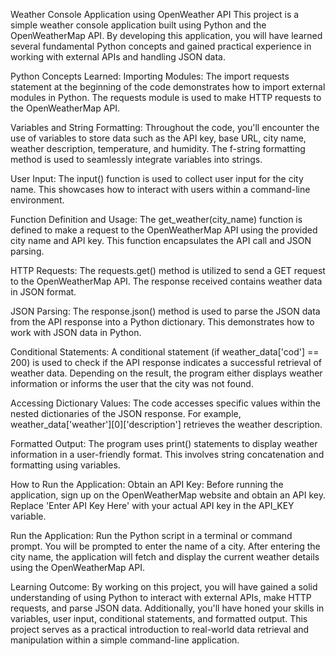 Weather Console Application using OpenWeather API
This project is a simple weather console application built using Python and the OpenWeatherMap API. By developing this application, you will have learned several fundamental Python concepts and gained practical experience in working with external APIs and handling JSON data.

Python Concepts Learned:
Importing Modules:
The import requests statement at the beginning of the code demonstrates how to import external modules in Python. The requests module is used to make HTTP requests to the OpenWeatherMap API.

Variables and String Formatting:
Throughout the code, you'll encounter the use of variables to store data such as the API key, base URL, city name, weather description, temperature, and humidity. The f-string formatting method is used to seamlessly integrate variables into strings.

User Input:
The input() function is used to collect user input for the city name. This showcases how to interact with users within a command-line environment.

Function Definition and Usage:
The get_weather(city_name) function is defined to make a request to the OpenWeatherMap API using the provided city name and API key. This function encapsulates the API call and JSON parsing.

HTTP Requests:
The requests.get() method is utilized to send a GET request to the OpenWeatherMap API. The response received contains weather data in JSON format.

JSON Parsing:
The response.json() method is used to parse the JSON data from the API response into a Python dictionary. This demonstrates how to work with JSON data in Python.

Conditional Statements:
A conditional statement (if weather_data['cod'] == 200) is used to check if the API response indicates a successful retrieval of weather data. Depending on the result, the program either displays weather information or informs the user that the city was not found.

Accessing Dictionary Values:
The code accesses specific values within the nested dictionaries of the JSON response. For example, weather_data['weather'][0]['description'] retrieves the weather description.

Formatted Output:
The program uses print() statements to display weather information in a user-friendly format. This involves string concatenation and formatting using variables.

How to Run the Application:
Obtain an API Key:
Before running the application, sign up on the OpenWeatherMap website and obtain an API key. Replace 'Enter API Key Here' with your actual API key in the API_KEY variable.

Run the Application:
Run the Python script in a terminal or command prompt. You will be prompted to enter the name of a city. After entering the city name, the application will fetch and display the current weather details using the OpenWeatherMap API.

Learning Outcome:
By working on this project, you will have gained a solid understanding of using Python to interact with external APIs, make HTTP requests, and parse JSON data. Additionally, you'll have honed your skills in variables, user input, conditional statements, and formatted output. This project serves as a practical introduction to real-world data retrieval and manipulation within a simple command-line application.
